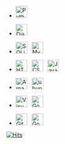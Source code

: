- <a href="https://www.python.org/" title="Python"><img src="https://github.com/get-icon/geticon/raw/master/icons/python.svg" alt="Python" width="30px" height="30px"></a>&nbsp;&nbsp;

- <a href="https://www.djangoproject.com/" title="Django"><img src="https://github.com/get-icon/geticon/raw/master/icons/django.svg" alt="Django" width="30px" height="30px"></a>&nbsp;&nbsp;

- <a href="https://www.sqlite.org/index.html" title="SQLite"><img src="https://user-images.githubusercontent.com/96364048/191542708-cc130c01-43ec-431b-9947-2f257fa242e1.png" alt="SQLite" height="30px"></a>&nbsp;&nbsp;
<a href="https://www.mysql.com/" title="MySQL"><img src="https://www.mysql.com/common/logos/logo-mysql-170x115.png" alt="MySQL" height="30px"></a>&nbsp;&nbsp;

- <a href="https://www.w3.org/TR/html5/" title="HTML5"><img src="https://github.com/get-icon/geticon/raw/master/icons/html-5.svg" alt="HTML5" width="30px" height="30px"></a>&nbsp;&nbsp;
<a href="https://www.w3.org/TR/CSS/" title="CSS3"><img src="https://github.com/get-icon/geticon/raw/master/icons/css-3.svg" alt="CSS3" width="30px" height="30px"></a>&nbsp;&nbsp;
<a href="https://developer.mozilla.org/en-US/docs/Web/JavaScript" title="JavaScript"><img src="https://github.com/get-icon/geticon/raw/master/icons/javascript.svg" alt="JavaScript" width="30px" height="30px"></a>&nbsp;&nbsp;

- <a href="https://aws.amazon.com/ko/" title="Amazon Web Service"><img src="https://user-images.githubusercontent.com/96364048/191536751-53c5c41c-5ce2-4fcc-ae88-2f88da3eea6e.png" alt="Amazon Web Service" height="30px"></a>&nbsp;&nbsp;
<a href="https://ubuntu.com/" title="Ubuntu"><img src="https://assets.ubuntu.com/v1/8dd99b80-ubuntu-logo14.png" alt="ubuntu" height="30px"></a>&nbsp;&nbsp;


- <a href="https://code.visualstudio.com/" title="Visual Studio Code"><img src="https://github.com/get-icon/geticon/raw/master/icons/visual-studio-code.svg" alt="Visual Studio Code" width="30px" height="30px"></a>&nbsp;&nbsp;
<a href="https://colab.research.google.com" title="Google Colaboratory"><img src="https://user-images.githubusercontent.com/96364048/191513434-0961c768-1615-4707-a763-7dda4b4ffa7a.png" alt="Google Colaboratory" height="30px"></a>&nbsp;&nbsp;

- <a href="https://github.com" title="Github"><img src="https://user-images.githubusercontent.com/96364048/191507555-71f0f2b7-e275-4ab6-85ed-fb03247bdbda.png" alt="Github" width="30px" height="30px"></a>&nbsp;&nbsp;
<a href="https://www.google.com/drive/" title="Google Drive"><img src="https://user-images.githubusercontent.com/96364048/191513979-da4616a5-bd00-4050-8691-fa2a6dfd7372.png" alt="Google Drive" height="30px"></a>&nbsp;&nbsp;




[![Hits](https://hits.seeyoufarm.com/api/count/incr/badge.svg?url=https%3A%2F%2Fgithub.com%2Fsungjun4403&count_bg=%23A2A2A2&title_bg=%23707070&icon=&icon_color=%23E7E7E7&title=Visitors&edge_flat=false)](https://hits.seeyoufarm.com)

